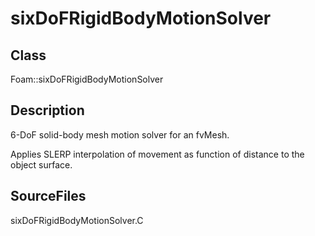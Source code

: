 # sixDoFRigidBodyMotionSolver 
## Class
Foam::sixDoFRigidBodyMotionSolver

## Description
6-DoF solid-body mesh motion solver for an fvMesh.

Applies SLERP interpolation of movement as function of distance to
the object surface.

## SourceFiles
sixDoFRigidBodyMotionSolver.C

